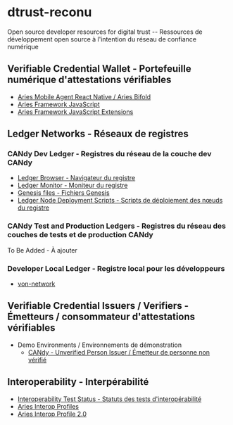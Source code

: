# dtrust-reconu

Open source developer resources for digital trust --  Ressources de développement open source à l'intention du réseau de confiance numérique

## Verifiable Credential Wallet - Portefeuille numérique d'attestations vérifiables

- [Aries Mobile Agent React Native / Aries Bifold](https://github.com/hyperledger/aries-mobile-agent-react-native)
- [Aries Framework JavaScript](https://github.com/hyperledger/aries-framework-javascript)
- [Aries Framework JavaScript Extensions](https://github.com/hyperledger/aries-framework-javascript-ext)

## Ledger Networks - Réseaux de registres

### CANdy Dev Ledger - Registres du réseau de la couche dev CANdy

- [Ledger Browser - Navigateur du registre](https://candy-dev.idlab.org/)
- [Ledger Monitor - Moniteur du registre](https://candy.uptime.neoterictech.ca/)
- [Genesis files - Fichiers Genesis](./CANdy/dev)
- [Ledger Node Deployment Scripts - Scripts de déploiement des nœuds du registre](https://github.com/CQEN-QDCE/Candy)

### CANdy Test and Production Ledgers - Registres du réseau des couches de tests et de production CANdy

To Be Added - À ajouter

### Developer Local Ledger - Registre local pour les développeurs

- [von-network](https://github.com/bcgov/von-network)

## Verifiable Credential Issuers / Verifiers - Émetteurs / consommateur d'attestations vérifiables

- Demo Environments / Environnements de démonstration
  - [CANdy - Unverified Person Issuer / Émetteur de personne non vérifié](https://openvp-candy-dev.vonx.io/)

## Interoperability - Interpérabilité

- [Interoperability Test Status - Statuts des tests d'interopérabilité](https://aries-interop.info)
- [Aries Interop Profiles](https://github.com/hyperledger/aries-rfcs/tree/main/concepts/0302-aries-interop-profile)
- [Aries Interop Profile 2.0](https://github.com/hyperledger/aries-rfcs/tree/main/concepts/0302-aries-interop-profile#aries-interop-profile-version-20)


